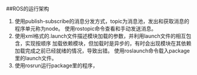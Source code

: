 ##ROS的运行架构
1. 使用publish-subscribe的消息分发方式，topic为消息池，发出和获取消息的程序单元称为node。
   使用rostopic命令查看和手动发送消息。
2. 使用xml格式的.launch文件描述模块加载的参数，并利用launch文件的相互包含，实现按顺序
   加载依赖模块，但加载时是异步的，有时会出现模块在其依赖加载完成之前已经就绪的情况，导致出错。
   使用roslaunch命令载入package里的launch文件。
3. 使用rosrun运行package里的程序，   
